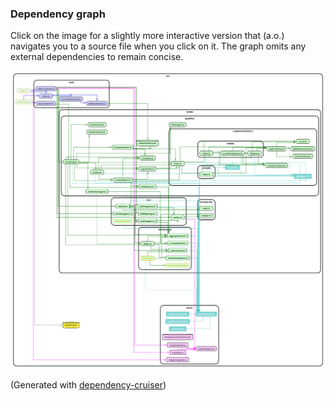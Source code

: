 ### Dependency graph

Click on the image for a slightly more interactive version that (a.o.) navigates you
to a source file when you click on it. The graph omits any external dependencies to
remain concise.

[<img width="1647" alt="mscgenjs core dependency graph" src="dependencygraph.png">](http://mscgenjs.github.io/mscgenjs-core/dependencygraph.html)

(Generated with [dependency-cruiser](https://github.com/sverweij/dependency-cruiser))
